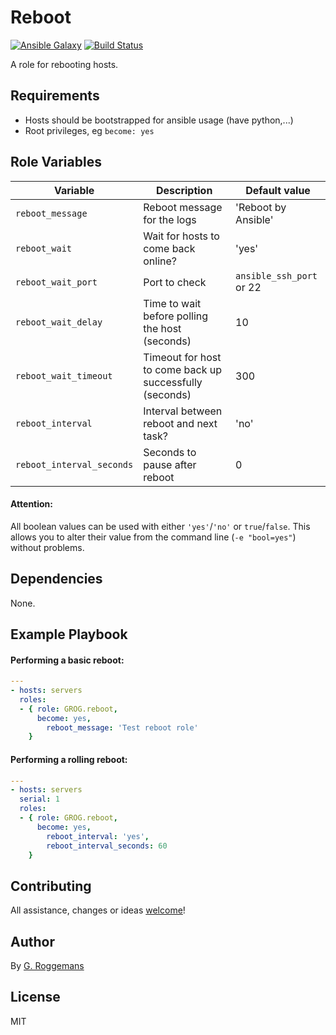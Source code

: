 # Reboot

[![Ansible Galaxy](http://img.shields.io/badge/galaxy-GROG.reboot-660198.svg?style=flat)](https://galaxy.ansible.com/GROG/reboot)
[![Build Status](https://travis-ci.org/GROG/ansible-role-reboot.svg?branch=master)](https://travis-ci.org/GROG/ansible-role-reboot)

A role for rebooting hosts.

## Requirements

- Hosts should be bootstrapped for ansible usage (have python,...)
- Root privileges, eg `become: yes`

## Role Variables

| Variable | Description | Default value |
|----------|-------------|---------------|
| `reboot_message` | Reboot message for the logs | 'Reboot by Ansible' |
| `reboot_wait` | Wait for hosts to come back online? | 'yes' |
| `reboot_wait_port` | Port to check | `ansible_ssh_port` or 22 |
| `reboot_wait_delay` | Time to wait before polling the host (seconds) | 10 |
| `reboot_wait_timeout` | Timeout for host to come back up successfully (seconds) | 300 |
| `reboot_interval` | Interval between reboot and next task? | 'no' |
| `reboot_interval_seconds` | Seconds to pause after reboot | 0 |

#### Attention:
All boolean values can be used with either `'yes'`/`'no'` or `true`/`false`.
This allows you to alter their value from the command line (`-e "bool=yes"`)
without problems.

## Dependencies

None.

## Example Playbook

#### Performing a basic reboot:

```yaml
---
- hosts: servers
  roles:
  - { role: GROG.reboot,
      become: yes,
        reboot_message: 'Test reboot role'
    }
```

#### Performing a rolling reboot:

```yaml
---
- hosts: servers
  serial: 1
  roles:
  - { role: GROG.reboot,
      become: yes,
        reboot_interval: 'yes',
        reboot_interval_seconds: 60
    }
```

## Contributing

All assistance, changes or ideas [welcome](https://github.com/GROG/ansible-role-reboot/issues)!

## Author

By [G. Roggemans](https://github.com/groggemans)

## License
MIT
